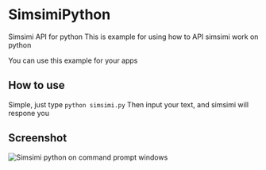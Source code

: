 # SimsimiPython
Simsimi API for python
This is example for using how to API simsimi work on python

You can use this example for your apps

## How to use
Simple, just type `python simsimi.py`
Then input your text, and simsimi will respone you

## Screenshot
![Simsimi python on command prompt windows](http://kentod.heliohost.org/kentod.heliohost.org/ayra/simsimi.jpg "Simsimi Python")
